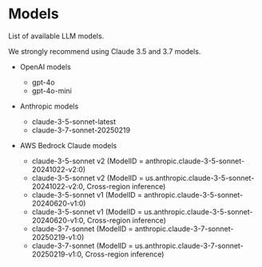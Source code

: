 # Models
List of available LLM models.

We strongly recommend using Claude 3.5 and 3.7 models.

- OpenAI models
    - gpt-4o
    - gpt-4o-mini

- Anthropic models
    - claude-3-5-sonnet-latest
    - claude-3-7-sonnet-20250219

- AWS Bedrock Claude models
    - claude-3-5-sonnet v2 (ModelID = anthropic.claude-3-5-sonnet-20241022-v2:0)
    - claude-3-5-sonnet v2 (ModelID = us.anthropic.claude-3-5-sonnet-20241022-v2:0, Cross-region inference)
    - claude-3-5-sonnet v1 (ModelID = anthropic.claude-3-5-sonnet-20240620-v1:0)
    - claude-3-5-sonnet v1 (ModelID = us.anthropic.claude-3-5-sonnet-20240620-v1:0, Cross-region inference)
    - claude-3-7-sonnet (ModelID = anthropic.claude-3-7-sonnet-20250219-v1:0)
    - claude-3-7-sonnet (ModelID = us.anthropic.claude-3-7-sonnet-20250219-v1:0, Cross-region inference)
